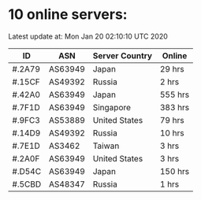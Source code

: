 # 10 online servers:

Latest update at: Mon Jan 20 02:10:10 UTC 2020

| ID | ASN | Server Country | Online |
| -- | --- | -------------- | ------ |
| #.2A79 | AS63949 | Japan | 29 hrs |
| #.15CF | AS49392 | Russia | 2 hrs |
| #.42A0 | AS63949 | Japan | 555 hrs |
| #.7F1D | AS63949 | Singapore | 383 hrs |
| #.9FC3 | AS53889 | United States | 79 hrs |
| #.14D9 | AS49392 | Russia | 10 hrs |
| #.7E1D | AS3462 | Taiwan | 3 hrs |
| #.2A0F | AS63949 | United States | 3 hrs |
| #.D54C | AS63949 | Japan | 150 hrs |
| #.5CBD | AS48347 | Russia | 1 hrs |

